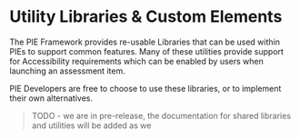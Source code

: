 # Utility Libraries & Custom Elements

The PIE Framework provides re-usable Libraries that can be used within PIEs to support common features. Many of these utilities provide support for Accessibility requirements which can be enabled by users when launching an assessment item.

PIE Developers are free to choose to use these libraries, or to implement their own alternatives.



> TODO - we are in pre-release, the documentation for shared libraries and utilities will be added as we 